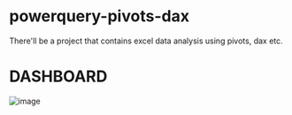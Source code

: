 # powerquery-pivots-dax

There'll be a project that contains excel data analysis using pivots, dax etc.


# DASHBOARD

![image](https://github.com/user-attachments/assets/689672f5-5148-4650-ae17-afe43a3f186e)
